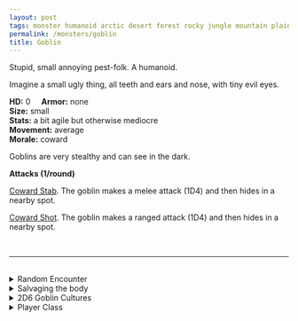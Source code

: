 ```yaml
---
layout: post
tags: monster humanoid arctic desert forest rocky jungle mountain plains swamp city underdark
permalink: /monsters/goblin
title: Goblin
---
```


Stupid, small annoying pest-folk. A humanoid.

Imagine a small ugly thing, all teeth and ears and nose, with tiny evil eyes.

**HD:** 0  &nbsp; &nbsp;  **Armor:** none <br>
**Size:** small <br>
**Stats:** a bit agile but otherwise mediocre<br>
**Movement:** average<br>
**Morale:** coward <br>

Goblins are very stealthy and can see in the dark.

**Attacks (1/round)**

<ins>Coward Stab</ins>. The goblin makes a melee attack (1D4) and then hides in a nearby spot.

<ins>Coward Shot</ins>. The goblin makes a ranged attack (1D4) and then hides in a nearby spot.

<br>

---

<br>

<details markdown="1">
<summary>Random Encounter</summary>
1. **Monster:** 3D4 goblins &  ...
    1. nothing
    1. 1D4 of them are goons
    1. 1 of them is a shaman
    1. 1 beast
    1. 1D4 hobgoblins
    1. roll twice
1. **Lair:** Dirty tents randomly set around a trash pit. 1D4 random valuables scattered among them. <br>    &nbsp; OR <br>    **Omen:**  Incoherent yells and cackles.
1. **Spoor:** Creature freshly killed in the most cowardly way.
1. **Tracks:** Carelessly discarded trash.
1. **Trace:** Crude mural.
1. **Trace:** A lone goblin.
</details>

<details markdown="1">
<summary>Salvaging the body</summary>

You find the monster's weapons and ... (Roll as many times as the HD of the monster)

1. Nothing.
1. Nothing.
1. Nothing.
1. 1D4 crude arrows
1. 1D4 humanoid teeth
1. Random object from the [D200 failed professions table](http://tenfootpolemic.blogspot.com/2014/01/200-failed-medieval-careers.html)
</details>

<details markdown="1">
<summary>2D6 Goblin Cultures</summary>

Combine the result of both tables to get the broad lines of this humanoid culture in this part of the world.

**Cultures**
1. The ones that live in the trash of another civilization.
1. The ones that live in tunnels scattered in the area.
1. The ones that live in canopy huts hidden in vegetation.
1. The ones that live in vast war camps with other, stronger humanoids.
1. The ones that are part of the hobgoblin legion.
1. The ones that are slaves to an other humanoid civilization.

**Features**
1. They fear light and only come out at night to scavenge and hunt.
1. They are organized in a crudely efficient mob organization.
1. Their leader just died and you might be a good candidate.
1. There is a niblog in their ranks, sowing chaos.
1. They are the primary food of a dangerous beast / aberration.
1. Where there are goblins, there are bugbears and hobgoblins ...
</details>

<details markdown="1">
<summary>Player Class</summary>
Play as a (many) [goblins](https://saltygoo.github.io/class/specialist/many-goblins)!
</details>
